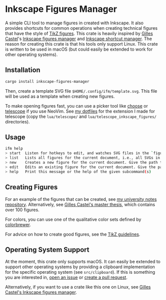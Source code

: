 # Inkscape Figures Manager

A simple CLI tool to manage figures in created with Inkscape. It also provides shortcuts for common operations when creating technical figures that have the style of [TikZ figures](https://tikz.dev/). This crate is heavily inspired by [Gilles Castel](https://castel.dev/)'s [Inkscape figures manager](https://github.com/gillescastel/inkscape-figures) and [Inkscape shortcut manager](https://github.com/gillescastel/inkscape-shortcut-manager). The reason for creating this crate is that his tools only support Linux. This crate is written to be used in macOS (but could easily be extended to work for other operating systems).

## Installation

```bash
cargo install inkscape-figures-manager
```

Then, create a template SVG file `$HOME/.config/ifm/template.svg`. This file will be used as a template when creating new figures.

To make opening figures fast, you can use a picker tool like [choose](https://github.com/chipsenkbeil/choose) or [telescope](https://github.com/nvim-telescope/telescope.nvim) if you use NeoVim. See [my dotfiles](https://github.com/cristianpjensen/nvim-latex-config/tree/main/lua) for the extension I made for telescope (copy the `lua/telescope/` and `lua/telescope_inkscape_figures/` directories).

## Usage

```bash
ifm help
> start  Listen for hotkeys to edit, and watches SVG files in the `figures/` subdirectory and auto-saves as .pdf_tex on SVG save
> list   Lists all figures for the current document, i.e., all SVGs in the `figures/` subdirectory
> new    Creates a new figure for the current document. Give the path to the figure, including the `figures/` subdirectory. E.g., `ifm new figures/my_figure.svg`. Make sure that `$HOME/.config/ifm/template.svg` exists, since that will be the template that will be copied to the new file
> edit   Edits an existing figure for the current document. Give the path to the figure, including the `figures/` subdirectory. E.g., `ifm edit figures/my_figure.svg`
> help   Print this message or the help of the given subcommand(s)
```

## Creating Figures

For an example of the figures that can be created, see [my university notes repository](https://github.com/cristianpjensen/eth-cs-notes). Alternatively, see [Gilles Castel's master thesis](https://github.com/gillescastel/masterthesis), which contains over 100 figures.

For colors, you can use one of the qualitative color sets defined by [colorbrewer](https://colorbrewer2.org/#type=qualitative).

For advice on how to create good figures, see the [TikZ guidelines](https://tikz.dev/guidelines).

## Operating System Support

At the moment, this crate only supports macOS. It can easily be extended to support other operating systems by providing a clipboard implementation for the specific operating system (see `src/clipboard`). If this is something you are interested in, [open an issue](https://github.com/cristianpjensen/inkscape-figures-manager-rs/issues/new) or [create a pull request](https://github.com/cristianpjensen/inkscape-figures-manager-rs/compare).

Alternatively, if you want to use a crate like this one on Linux, see [Gilles Castel's Inkscape figures manager](https://github.com/gillescastel/inkscape-figures).
